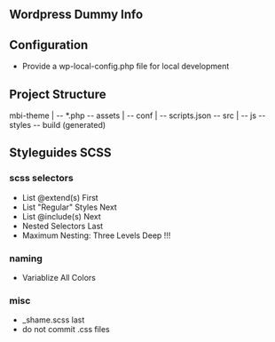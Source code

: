 Wordpress Dummy Info
---------------------

## Configuration
- Provide a wp-local-config.php file for local development

## Project Structure

mbi-theme
|
-- *.php
-- assets
		|
		-- conf
				|
				-- scripts.json
		-- src
				|
				-- js
				-- styles
		-- build (generated)


## Styleguides SCSS
### scss selectors
- List @extend(s) First
- List "Regular" Styles Next
- List @include(s) Next
- Nested Selectors Last
- Maximum Nesting: Three Levels Deep !!!

### naming
- Variablize All Colors

### misc
- _shame.scss last
- do not commit .css files